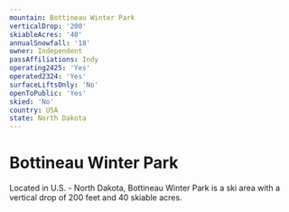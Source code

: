```yaml
---
mountain: Bottineau Winter Park
verticalDrop: '200'
skiableAcres: '40'
annualSnowfall: '18'
owner: Independent
passAffiliations: Indy
operating2425: 'Yes'
operated2324: 'Yes'
surfaceLiftsOnly: 'No'
openToPublic: 'Yes'
skied: 'No'
country: USA
state: North Dakota
---
```


# Bottineau Winter Park

Located in U.S. - North Dakota, Bottineau Winter Park is a ski area with a vertical drop of 200 feet and 40 skiable acres.
